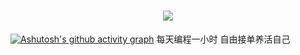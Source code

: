 <h1 align="center">
<!-- 这是一个循环打字的 svg 小动画 -->
  <a href="#">
    <img src="https://readme-typing-svg.herokuapp.com/?lines=console.log(%22Hello%2C%20World!%22);欢迎光临予程开发!&center=true&size=27">
  </a>
</h1>

[![Ashutosh's github activity graph](https://github-readme-activity-graph.vercel.app/graph?username=Plume998&theme=dracula)](https://github.com/Plume998/github-readme-activity-graph)
每天编程一小时
自由接单养活自己


